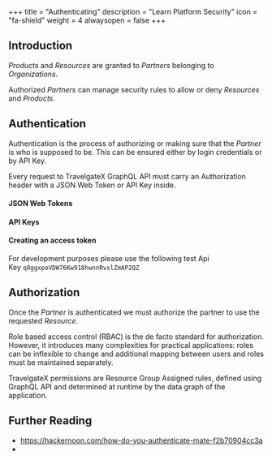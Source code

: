 +++
title = "Authenticating"
description = "Learn Platform Security"
icon = "fa-shield"
weight = 4
alwaysopen = false
+++

## Introduction

_Products_ and _Resources_ are granted to _Partners_ belonging to _Organizations_. 

Authorized _Partners_ can manage security rules to allow or deny _Resources_ and _Products_.

## Authentication

Authentication is the process of authorizing or making sure that the _Partner_ is who is supposed to be. This can be ensured either by login credentials or by API Key.

Every request to TravelgateX GraphQL API must carry an Authorization header with a JSON Web Token or API Key inside.

#### JSON Web Tokens


#### API Keys


#### Creating an access token

For development purposes please use the following test Api Key `q8ggxpoVDW76Kw918hwnnRvxlZmAP2QZ`

## Authorization

Once the _Partner_ is authenticated we must authorize the partner to use the requested _Resource_.

Role based access control (RBAC) is the de facto standard for authorization. However, it introduces many complexities for practical applications: roles can be inflexible to change and additional mapping between users and roles must be maintained separately.

TravelgateX permissions are Resource Group Assigned rules, defined using GraphQL API and determined at runtime by the data graph of the application.

## Further Reading

- https://hackernoon.com/how-do-you-authenticate-mate-f2b70904cc3a
- 
